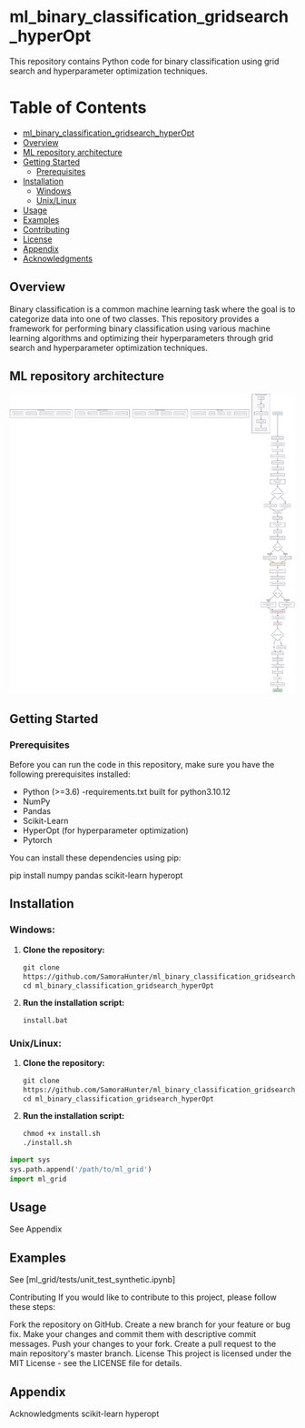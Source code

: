 # ml_binary_classification_gridsearch_hyperOpt

This repository contains Python code for binary classification using grid search and hyperparameter optimization techniques.

# Table of Contents

- [ml_binary_classification_gridsearch_hyperOpt](#ml_binary_classification_gridsearch_hyperopt)
- [Overview](#overview)
- [ML repository architecture](#ml-repository-architecture)
- [Getting Started](#getting-started)
  - [Prerequisites](#prerequisites)
- [Installation](#installation)
  - [Windows](#windows)
  - [Unix/Linux](#unixlinux)
- [Usage](#usage)
- [Examples](#examples)
- [Contributing](#contributing)
- [License](#license)
- [Appendix](#appendix)
- [Acknowledgments](#acknowledgments)


## Overview

Binary classification is a common machine learning task where the goal is to categorize data into one of two classes. This repository provides a framework for performing binary classification using various machine learning algorithms and optimizing their hyperparameters through grid search and hyperparameter optimization techniques.

## ML repository architecture

![Alt text](assets/ml_repository_architecture.png)

## Getting Started

### Prerequisites

Before you can run the code in this repository, make sure you have the following prerequisites installed:

- Python (>=3.6) -requirements.txt built for python3.10.12
- NumPy
- Pandas
- Scikit-Learn
- HyperOpt (for hyperparameter optimization)
- Pytorch

You can install these dependencies using pip:

pip install numpy pandas scikit-learn hyperopt

## Installation

### Windows:

1. **Clone the repository:**
    ```shell
    git clone https://github.com/SamoraHunter/ml_binary_classification_gridsearch_hyperOpt.git
    cd ml_binary_classification_gridsearch_hyperOpt
    ```

2. **Run the installation script:**
    ```shell
    install.bat
    ```

### Unix/Linux:

1. **Clone the repository:**
    ```shell
    git clone https://github.com/SamoraHunter/ml_binary_classification_gridsearch_hyperOpt.git
    cd ml_binary_classification_gridsearch_hyperOpt
    ```

2. **Run the installation script:**
    ```shell
    chmod +x install.sh
    ./install.sh
    ```




```python
import sys
sys.path.append('/path/to/ml_grid')
import ml_grid


```

## Usage

See Appendix

## Examples


See [ml_grid/tests/unit_test_synthetic.ipynb]



Contributing
If you would like to contribute to this project, please follow these steps:

Fork the repository on GitHub.
Create a new branch for your feature or bug fix.
Make your changes and commit them with descriptive commit messages.
Push your changes to your fork.
Create a pull request to the main repository's master branch.
License
This project is licensed under the MIT License - see the LICENSE file for details.


## Appendix



Acknowledgments
scikit-learn
hyperopt
